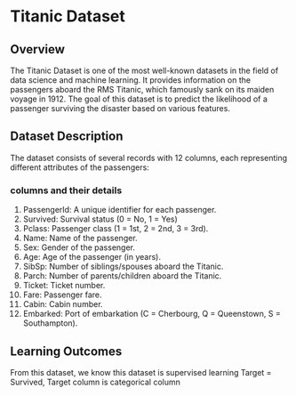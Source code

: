 # Titanic Dataset
## Overview
The Titanic Dataset is one of the most well-known datasets in the field of data science and machine learning. 
It provides information on the passengers aboard the RMS Titanic, which famously sank on its maiden voyage in 1912. 
The goal of this dataset is to predict the likelihood of a passenger surviving the disaster based on various features.

## Dataset Description
The dataset consists of several records with 12 columns, each representing different attributes of the passengers:

### columns and their details

1. PassengerId: A unique identifier for each passenger.
2. Survived: Survival status (0 = No, 1 = Yes)
3. Pclass: Passenger class (1 = 1st, 2 = 2nd, 3 = 3rd).
4. Name: Name of the passenger.
5. Sex: Gender of the passenger.
6. Age: Age of the passenger (in years).
7. SibSp: Number of siblings/spouses aboard the Titanic.
8. Parch: Number of parents/children aboard the Titanic.
9. Ticket: Ticket number.
10. Fare: Passenger fare.
11. Cabin: Cabin number.
12. Embarked: Port of embarkation (C = Cherbourg, Q = Queenstown, S = Southampton).

## Learning Outcomes
From this dataset, we know this dataset is supervised learning Target = Survived, Target column is categorical column
